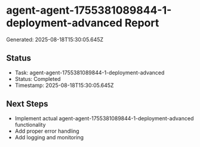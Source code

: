 # agent-agent-1755381089844-1-deployment-advanced Report

Generated: 2025-08-18T15:30:05.645Z

## Status
- Task: agent-agent-1755381089844-1-deployment-advanced
- Status: Completed
- Timestamp: 2025-08-18T15:30:05.645Z

## Next Steps
- Implement actual agent-agent-1755381089844-1-deployment-advanced functionality
- Add proper error handling
- Add logging and monitoring
